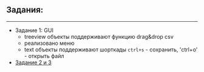 ## Задания:
_______________

- Задание 1: GUI
     - treeview объекты поддерживают функцию drag&drop csv
     - реализовано меню
     - text объекты поддерживают шорткады `ctrl+s` - сохранить, 'ctrl+o' - открыть файл
- [Задание 2 и 3](task_2_3/Task_2_3.ipynb)